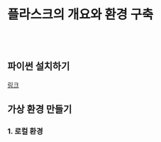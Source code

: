 # 플라스크의 개요와 환경 구축
<br></br>

## 파이썬 설치하기
[링크](https://www.python.org/downloads/)

## 가상 환경 만들기
### 1. 로컬 환경

